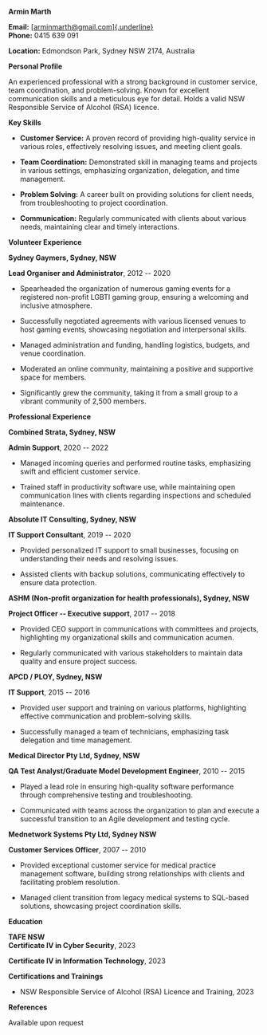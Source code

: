 **Armin Marth**

**Email:** [[arminmarth\@gmail.com]{.underline}](mailto:arminmarth@gmail.com)\
**Phone:** 0415 639 091

**Location:** Edmondson Park, Sydney NSW 2174, Australia

**Personal Profile**

An experienced professional with a strong background in customer service, team coordination, and problem-solving. Known for excellent communication skills and a meticulous eye for detail. Holds a valid NSW Responsible Service of Alcohol (RSA) licence.

**Key Skills**

-   **Customer Service:** A proven record of providing high-quality service in various roles, effectively resolving issues, and meeting client goals.

-   **Team Coordination:** Demonstrated skill in managing teams and projects in various settings, emphasizing organization, delegation, and time management.

-   **Problem Solving:** A career built on providing solutions for client needs, from troubleshooting to project coordination.

-   **Communication:** Regularly communicated with clients about various needs, maintaining clear and timely interactions.

**Volunteer Experience**

**Sydney Gaymers, Sydney, NSW**

**Lead Organiser and Administrator**, 2012 -- 2020

-   Spearheaded the organization of numerous gaming events for a registered non-profit LGBTI gaming group, ensuring a welcoming and inclusive atmosphere.

-   Successfully negotiated agreements with various licensed venues to host gaming events, showcasing negotiation and interpersonal skills.

-   Managed administration and funding, handling logistics, budgets, and venue coordination.

-   Moderated an online community, maintaining a positive and supportive space for members.

-   Significantly grew the community, taking it from a small group to a vibrant community of 2,500 members.

**Professional Experience**

**Combined Strata, Sydney, NSW**

**Admin Support**, 2020 -- 2022

-   Managed incoming queries and performed routine tasks, emphasizing swift and efficient customer service.

-   Trained staff in productivity software use, while maintaining open communication lines with clients regarding inspections and scheduled maintenance.

**Absolute IT Consulting, Sydney, NSW**

**IT Support Consultant**, 2019 -- 2020

-   Provided personalized IT support to small businesses, focusing on understanding their needs and resolving issues.

-   Assisted clients with backup solutions, communicating effectively to ensure data protection.

**ASHM (Non-profit organization for health professionals), Sydney, NSW**

**Project Officer -- Executive support**, 2017 -- 2018

-   Provided CEO support in communications with committees and projects, highlighting my organizational skills and communication acumen.

-   Regularly communicated with various stakeholders to maintain data quality and ensure project success.

**APCD / PLOY, Sydney, NSW**

**IT Support**, 2015 -- 2016

-   Provided user support and training on various platforms, highlighting effective communication and problem-solving skills.

-   Successfully managed a team of technicians, emphasizing task delegation and time management.

**Medical Director Pty Ltd, Sydney, NSW**

**QA Test Analyst/Graduate Model Development Engineer**, 2010 -- 2015

-   Played a lead role in ensuring high-quality software performance through comprehensive testing and troubleshooting.

-   Communicated with teams across the organization to plan and execute a successful transition to an Agile development and testing cycle.

**Mednetwork Systems Pty Ltd, Sydney NSW**

**Customer Services Officer**, 2007 -- 2010

-   Provided exceptional customer service for medical practice management software, building strong relationships with clients and facilitating problem resolution.

-   Managed client transition from legacy medical systems to SQL-based solutions, showcasing project coordination skills.

**Education**

**TAFE NSW**\
**Certificate IV in Cyber Security**, 2023

**Certificate IV in Information Technology**, 2023

**Certifications and Trainings**

-   NSW Responsible Service of Alcohol (RSA) Licence and Training, 2023

**References**

Available upon request
